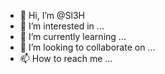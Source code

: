 - 👋 Hi, I’m @Sl3H
- 👀 I’m interested in ...
- 🌱 I’m currently learning ...
- 💞️ I’m looking to collaborate on ...
- 📫 How to reach me ...

<!---
Sl3H/Sl3H is a ✨ special ✨ repository because its `README.md` (this file) appears on your GitHub profile.
You can click the Preview link to take a look at your changes.
--->
